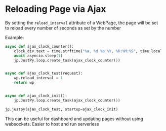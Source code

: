 # Reloading Page via Ajax

By setting the `reload_interval` attribute of a WebPage, the page will be set to reload every number of seconds as set by the number

Example:

```python
async def ajax_clock_counter():
    clock_div.text = time.strftime("%a, %d %b %Y, %H:%M:%S", time.localtime())
    await asyncio.sleep(1)
    jp.JustPy.loop.create_task(ajax_clock_counter())


async def ajax_clock_test(request):
    wp.reload_interval = 1
    return wp


async def ajax_clock_init():
    jp.JustPy.loop.create_task(ajax_clock_counter())

jp.justpy(ajax_clock_test, startup=ajax_clock_init)
```

This can be useful for dashboard and updating pages without using websockets. Easier to host and run serverless